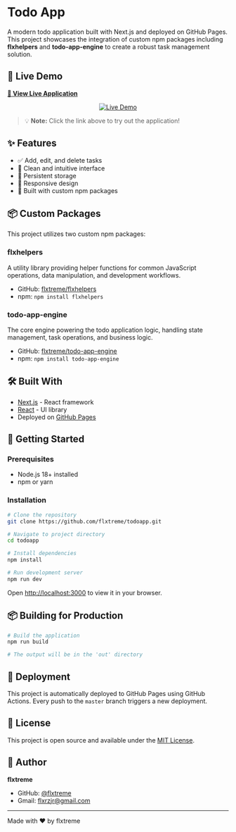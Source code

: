 # Todo App

A modern todo application built with Next.js and deployed on GitHub Pages. This project showcases the integration of custom npm packages including **flxhelpers** and **todo-app-engine** to create a robust task management solution.

## 🚀 Live Demo

**[🔗 View Live Application](https://flxtreme.github.io/todoapp/)**

<div align="center">
  <a href="https://flxtreme.github.io/todoapp/" target="_blank">
    <img src="https://img.shields.io/badge/Demo-Live-success?style=for-the-badge&logo=github" alt="Live Demo" />
  </a>
</div>

> 💡 **Note:** Click the link above to try out the application!

<!-- 
To add a screenshot, replace this comment with:
![Todo App Screenshot](path/to/screenshot.png)
-->

## ✨ Features

- ✅ Add, edit, and delete tasks
- 📝 Clean and intuitive interface
- 💾 Persistent storage
- 📱 Responsive design
- 🔧 Built with custom npm packages

## 📦 Custom Packages

This project utilizes two custom npm packages:

### **flxhelpers**
A utility library providing helper functions for common JavaScript operations, data manipulation, and development workflows.

- GitHub: [flxtreme/flxhelpers](https://github.com/flxtreme/flxhelpers)
- npm: `npm install flxhelpers`

### **todo-app-engine**
The core engine powering the todo application logic, handling state management, task operations, and business logic.

- GitHub: [flxtreme/todo-app-engine](https://github.com/flxtreme/todo-app-engine)
- npm: `npm install todo-app-engine`

## 🛠️ Built With

- [Next.js](https://nextjs.org/) - React framework
- [React](https://reactjs.org/) - UI library
- Deployed on [GitHub Pages](https://pages.github.com/)

## 🚀 Getting Started

### Prerequisites

- Node.js 18+ installed
- npm or yarn

### Installation

```bash
# Clone the repository
git clone https://github.com/flxtreme/todoapp.git

# Navigate to project directory
cd todoapp

# Install dependencies
npm install

# Run development server
npm run dev
```

Open [http://localhost:3000](http://localhost:3000) to view it in your browser.

## 📦 Building for Production

```bash
# Build the application
npm run build

# The output will be in the 'out' directory
```

## 🚀 Deployment

This project is automatically deployed to GitHub Pages using GitHub Actions. Every push to the `master` branch triggers a new deployment.

## 📄 License

This project is open source and available under the [MIT License](LICENSE).

## 👤 Author

**flxtreme**

- GitHub: [@flxtreme](https://github.com/flxtreme)
- Gmail: [flxrzjr@gmail.com](mailto:flxrzjr@gmail.com)

---

Made with ❤️ by flxtreme